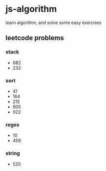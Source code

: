 # js-algorithm
learn algorithm, and solve some easy exercises

## leetcode problems

### stack
- 682
- 232
  
### sort
- 41
- 164
- 215
- 905
- 922

### regex
- 10
- 459

### string
- 520